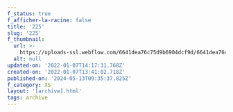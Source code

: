 ```yaml
---
f_status: true
f_afficher-la-racine: false
title: '225'
slug: '225'
f_thumbnail:
  url: >-
    https://uploads-ssl.webflow.com/6641dea76c75d9b6904dcf9d/6641dea76c75d9b6904dd356_225.jpg
  alt: null
updated-on: '2022-01-07T14:17:31.768Z'
created-on: '2022-01-07T13:41:02.718Z'
published-on: '2024-05-13T09:35:37.825Z'
f_category: XS
layout: '[archive].html'
tags: archive
---
```




